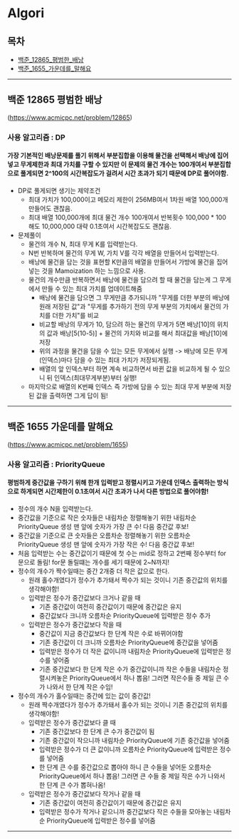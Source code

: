 # Algori

## 목차
- [백준_12865_평범한_배낭](#백준-12865-평범한-배낭)
- [백준_1655_가운데를_말해요](#백준-1655-가운데를-말해요)

---

## 백준 12865 평범한 배낭
(https://www.acmicpc.net/problem/12865)
### 사용 알고리즘 : DP
#### 가장 기본적인 배낭문제를 풀기 위해서 부분집합을 이용해 물건을 선택해서 배낭에 집어넣고 무게제한과 최대 가치를 구할 수 있지만 이 문제의 물건 개수는 100개여서 부분집합으로 풀게되면 2^100의 시간복잡도가 걸려서 시간 초과가 되기 때문에 DP로 풀어야함.
- DP로 풀게되면 생기는 제약조건
  - 최대 가치가 100,000이고 메모리 제한이 256MB여서 1차원 배열 100,000개 만들어도 괜찮음.
  - 최대 배열 100,000개에 최대 물건 개수 100개여서 반복횟수 100,000 * 100 해도 10,000,000 대략 0.1초여서 시간복잡도도 괜찮음.
- 문제풀이
  - 물건의 개수 N, 최대 무게 K를 입력받는다.
  - N번 반복하며 물건의 무게 W, 가치 V를 각각 배열을 만들어서 입력받는다.
  - 배낭에 물건을 담는 것을 표현할 K만큼의 배열을 만들어서 가방에 물건을 집어넣는 것을 Mamoization 하는 느낌으로 사용.
  - 물건의 개수만큼 반복하면서 배낭에 물건을 담으려 할 때 물건을 담는게 그 무게에서 만들 수 있는 최대 가치를 업데이트해줌
    - 배낭에 물건을 담으면 그 무게만큼 추가되니까 "무게를 더한 부분의 배낭에 원래 저장된 값"과 "무게를 추가하기 전의 무게 부분의 가치에서 물건의 가치를 더한 가치"를 비교
    - 비교할 배낭의 무게가 10, 담으려 하는 물건의 무게가 5면 배낭[10]의 위치의 값과 배낭[5(10-5)] + 물건의 가치와 비교를 해서 최대값을 배낭[10]에 저장
    - 위의 과정을 물건을 담을 수 있는 모든 무게에서 실행 -> 배낭에 모든 무게(인덱스)마다 담을 수 있는 최대 가치가 저장되게됨.
    - 배열의 앞 인덱스부터 하면 계속 비교하면서 바뀐 값을 비교하게 될 수 있으니 뒤 인덱스(최대무게부분)부터 실행!
  - 마지막으로 배열의 K번째 인덱스 즉 가방에 담을 수 있는 최대 무게 부분에 저장된 값을 출력하면 그게 답이 됨!

---

## 백준 1655 가운데를 말해요
(https://www.acmicpc.net/problem/1655)
### 사용 알고리즘 : PriorityQueue
#### 평범하게 중간값을 구하기 위해 한개 입력받고 정렬시키고 가운데 인덱스 출력하는 방식으로 하게되면 시간제한이 0.1초여서 시간 초과가 나서 다른 방법으로 풀어야함!
- 정수의 개수 N을 입력받는다.
- 중간값을 기준으로 작은 숫자들은 내림차순 정렬해놓기 위한 내림차순 PriorityQueue 생성 맨 앞에 숫자가 가장 큰 수! 다음 중간값 후보!
- 중간값을 기준으로 큰 숫자들은 오름차순 정렬해놓기 위한 오름차순 PriorityQueue 생성 맨 앞에 숫자가 가장 작은 수! 다음 중간값 후보!
- 처음 입력받는 수는 중간값이기 때문에 첫 수는 mid로 정하고 2번째 정수부터 for문으로 돌림! for문 돌릴떄는 개수를 세기 때문에 2~N까지!
- 정수의 개수가 짝수일때는 중간 2개중 더 작은 값으로 한다.
  - 원래 홀수개였다가 정수가 추가돼서 짝수가 되는 것이니 기존 중간값의 위치를 생각해야함!
  - 입력받은 정수가 중간값보다 크거나 같을 때
    - 기존 중간값이 여전히 중간값이기 때문에 중간값은 유지
    - 중간값보다 크니까 오름차순 PriorityQueue에 입력받은 정수 추가
  - 입력받은 정수가 중간값보다 작을 때
    - 중간값이 지금 중간값보다 한 단계 작은 수로 바뀌어야함
    - 기존 중간값이 더 크니까 오름차순 PriorityQueue에 중간값을 넣어줌
    - 입력받은 정수가 더 작은 값이니까 내림차순 PriorityQueue에 입력받은 정수를 넣어줌
    - 기존 중간값보다 한 단계 작은 수가 중간값이니까 작은 수들을 내림차순 정렬시켜놓은 PriorityQueue에서 하나 뽑음! 그러면 작은수들 중 제일 큰 수가 나와서 한 단계 작은 수임!
- 정수의 개수가 홀수일때는 중간에 있는 값이 중간값!
  - 원래 짝수개였다가 정수가 추가돼서 홀수가 되는 것이니 기존 중간값의 위치를 생각해야함!
  - 입력받은 정수가 중간값보다 클 때
    - 기존 중간값보다 한 단계 큰 수가 중간값이 됨
    - 기존 중간값이 작으니까 내림차순 PriorityQueue에 기존 중간값을 넣어줌
    - 입력받은 정수가 더 큰 값이니까 오름차순 PriorityQueue에 입력받은 정수를 넣어줌
    - 한 단계 큰 수를 중간값으로 뽑아야 하니 큰 수들을 넣어둔 오름차순 PriorityQueue에서 하나 뽑음! 그러면 큰 수들 중 제일 작은 수가 나와서 한 단계 큰 수가 뽑혀나옴!
  - 입력받은 정수가 중간값보다 작거나 같을 때
    - 기존 중간값이 여전히 중간값이기 때문에 중간값은 유지
    - 입력받은 정수가 작거나 같으니까 중간값보다 작은 수들을 모아놓는 내림차순 PriorityQueue에 입력받은 정수를 넣어줌

---

